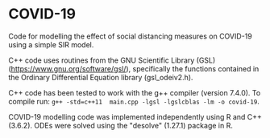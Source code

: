 # COVID-19
Code for modelling the effect of social distancing measures on COVID-19 using a simple SIR model.

C++ code uses routines from the GNU Scientific Library (GSL) (https://www.gnu.org/software/gsl/), specifically the functions contained in the Ordinary Differential Equation library (gsl_odeiv2.h).

C++ code has been tested to work with the g++ compiler (version 7.4.0).
To compile run: `g++ -std=c++11  main.cpp -lgsl -lgslcblas -lm -o covid-19`.

COVID-19 modelling code was implemented independently using R and C++ (3.6.2). ODEs were solved using the "desolve" (1.27.1) package in R.  
